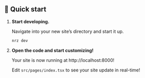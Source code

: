 ## 🚀 Quick start

1.  **Start developing.**

    Navigate into your new site’s directory and start it up.

    ```bash
    nrz dev
    ```

2.  **Open the code and start customizing!**

    Your site is now running at http://localhost:8000!

    Edit `src/pages/index.tsx` to see your site update in real-time!

